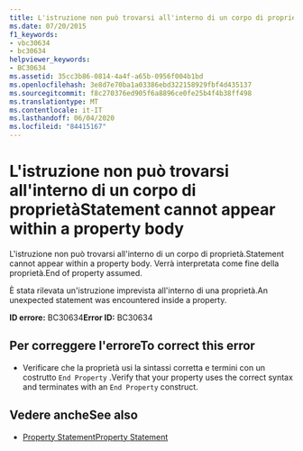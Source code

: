```yaml
---
title: L'istruzione non può trovarsi all'interno di un corpo di proprietà
ms.date: 07/20/2015
f1_keywords:
- vbc30634
- bc30634
helpviewer_keywords:
- BC30634
ms.assetid: 35cc3b86-0814-4a4f-a65b-0956f004b1bd
ms.openlocfilehash: 3e8d7e70ba1a03386ebd322158929fbf4d435137
ms.sourcegitcommit: f8c270376ed905f6a8896ce0fe25b4f4b38ff498
ms.translationtype: MT
ms.contentlocale: it-IT
ms.lasthandoff: 06/04/2020
ms.locfileid: "84415167"
---
```

# <a name="statement-cannot-appear-within-a-property-body"></a><span data-ttu-id="aec47-102">L'istruzione non può trovarsi all'interno di un corpo di proprietà</span><span class="sxs-lookup"><span data-stu-id="aec47-102">Statement cannot appear within a property body</span></span>
<span data-ttu-id="aec47-103">L'istruzione non può trovarsi all'interno di un corpo di proprietà.</span><span class="sxs-lookup"><span data-stu-id="aec47-103">Statement cannot appear within a property body.</span></span> <span data-ttu-id="aec47-104">Verrà interpretata come fine della proprietà.</span><span class="sxs-lookup"><span data-stu-id="aec47-104">End of property assumed.</span></span>  
  
 <span data-ttu-id="aec47-105">È stata rilevata un'istruzione imprevista all'interno di una proprietà.</span><span class="sxs-lookup"><span data-stu-id="aec47-105">An unexpected statement was encountered inside a property.</span></span>  
  
 <span data-ttu-id="aec47-106">**ID errore:** BC30634</span><span class="sxs-lookup"><span data-stu-id="aec47-106">**Error ID:** BC30634</span></span>  
  
## <a name="to-correct-this-error"></a><span data-ttu-id="aec47-107">Per correggere l'errore</span><span class="sxs-lookup"><span data-stu-id="aec47-107">To correct this error</span></span>  
  
- <span data-ttu-id="aec47-108">Verificare che la proprietà usi la sintassi corretta e termini con un costrutto `End Property` .</span><span class="sxs-lookup"><span data-stu-id="aec47-108">Verify that your property uses the correct syntax and terminates with an `End Property` construct.</span></span>  
  
## <a name="see-also"></a><span data-ttu-id="aec47-109">Vedere anche</span><span class="sxs-lookup"><span data-stu-id="aec47-109">See also</span></span>

- [<span data-ttu-id="aec47-110">Property Statement</span><span class="sxs-lookup"><span data-stu-id="aec47-110">Property Statement</span></span>](../language-reference/statements/property-statement.md)
